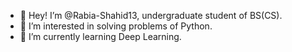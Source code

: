 - 👋 Hey! I’m @Rabia-Shahid13, undergraduate student of BS(CS).
- 👀 I’m interested in solving problems of Python.
- 🌱 I’m currently learning Deep Learning.

